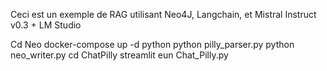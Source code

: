 Ceci est un exemple de RAG utilisant Neo4J, Langchain, et Mistral Instruct v0.3 + LM Studio 


Cd Neo
docker-compose up -d
python python pilly_parser.py
python neo_writer.py
cd ChatPilly
streamlit eun Chat_Pilly.py
